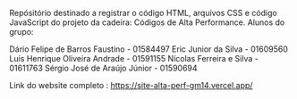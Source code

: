 Repósitório destinado a registrar o código HTML, arquivos CSS e código JavaScript do projeto da cadeira: Códigos de Alta Performance. Alunos do grupo: 

Dário Felipe de Barros Faustino - 01584497
Eric Junior da Silva - 01609560 
Luis Henrique Oliveira Andrade - 01591155
Nícolas Ferreira e Silva - 01611763
Sérgio José de Araújo Júnior - 01590694

Link do website completo : https://site-alta-perf-gm14.vercel.app/
